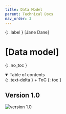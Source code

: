 ```yaml
---
title: Data Model
parent: Technical Docs
nav_order: 3
---
```


{: .label }
[Jane Dane]

# [Data model]
{: .no_toc }

<details open markdown="block">
{: .text-delta }
<summary>Table of contents</summary>
+ ToC
{: toc }
</details>

## Version 1.0
![version 1.0](/SCRUM_Webapp_Project/assets/images/data_structe_version1.png)